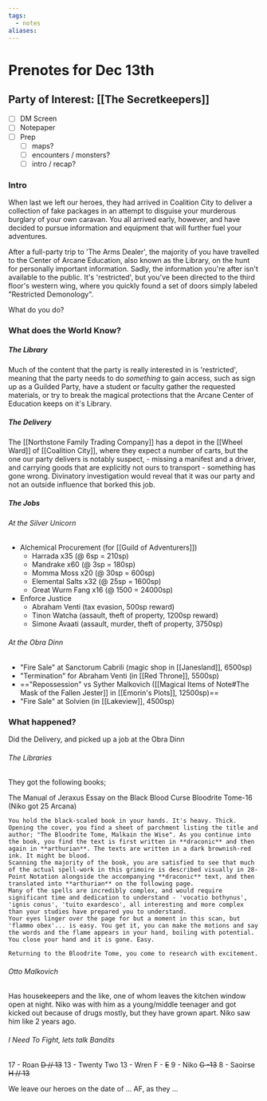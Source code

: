 ```yaml
---
tags:
  - notes
aliases:
---
```


# Prenotes for Dec 13th
## Party of Interest: [[The Secretkeepers]]
- [ ] DM Screen
- [ ] Notepaper
- [ ] Prep
	- [ ] maps?
	- [ ] encounters / monsters?
	- [ ] intro / recap?

### Intro

When last we left our heroes, they had arrived in Coalition City to deliver a collection of fake packages in an attempt to disguise your murderous burglary of your own caravan. You all arrived early, however, and have decided to pursue information and equipment that will further fuel your adventures.

After a full-party trip to 'The Arms Dealer', the majority of you have travelled to the Center of Arcane Education, also known as the Library, on the hunt for personally important information. Sadly, the information you're after isn't available to the public. It's 'restricted', but you've been directed to the third floor's western wing, where you quickly found a set of doors simply labeled "Restricted Demonology".

What do you do?

### What does the World Know?
##### The Library
Much of the content that the party is really interested in is 'restricted', meaning that the party needs to do *something* to gain access, such as sign up as a Guilded Party, have a student or faculty gather the requested materials, or try to break the magical protections that the Arcane Center of Education keeps on it's Library.

##### The Delivery
The [[Northstone Family Trading Company]] has a depot in the [[Wheel Ward]] of [[Coalition City]], where they expect a number of carts, but the one our party delivers is notably suspect, - missing a manifest and a driver, and carrying goods that are explicitly not ours to transport - something has gone wrong. Divinatory investigation would reveal that it was our party and not an outside influence that borked this job.

##### The Jobs
###### At the Silver Unicorn
- Alchemical Procurement (for [[Guild of Adventurers]])
	- Harrada x35 (@ 6sp = 210sp)
	- Mandrake x60 (@ 3sp = 180sp)
	- Momma Moss x20 (@ 30sp = 600sp)
	- Elemental Salts x32 (@ 25sp = 1600sp)
	- Great Wurm Fang x16 (@ 1500 = 24000sp)
- Enforce Justice
	- Abraham Venti (tax evasion, 500sp reward)
	- Tinon Watcha (assault, theft of property, 1200sp reward)
	- Simone Avaati (assault, murder, theft of property, 3750sp)

###### At the Obra Dinn
- "Fire Sale" at Sanctorum Cabrili (magic shop in [[Janesland]], 6500sp)
- "Termination" for Abraham Venti (in [[Red Throne]], 5500sp)
- =="Repossession" vs Syther Malkovich ([[Magical Items of Note#The Mask of the Fallen Jester]] in [[Emorin's Plots]], 12500sp)==
- "Fire Sale" at Solvien (in [[Lakeview]], 4500sp)

### What happened?
Did the Delivery, and picked up a job at the Obra Dinn

###### The Libraries
They got the following books;

The Manual of Jeraxus
Essay on the Black Blood Curse
Bloodrite Tome-16 (Niko got 25 Arcana)

	You hold the black-scaled book in your hands. It's heavy. Thick. Opening the cover, you find a sheet of parchment listing the title and author; "The Bloodrite Tome, Malkain the Wise". As you continue into the book, you find the text is first written in **draconic** and then again in **arthurian**. The texts are written in a dark brownish-red ink. It might be blood.
	Scanning the majority of the book, you are satisfied to see that much of the actual spell-work in this grimoire is described visually in 28-Point Notation alongside the accompanying **draconic** text, and then translated into **arthurian** on the following page.
	Many of the spells are incredibly complex, and would require significant time and dedication to understand - 'vocatio bothynus', 'ignis conus', 'tuito exardesco', all interesting and more complex than your studies have prepared you to understand.
	Your eyes linger over the page for but a moment in this scan, but 'flammo obex'... is easy. You get it, you can make the motions and say the words and the flame appears in your hand, boiling with potential. You close your hand and it is gone. Easy.

	Returning to the Bloodrite Tome, you come to research with excitement. 

###### Otto Malkovich
Has housekeepers and the like, one of whom leaves the kitchen window open at night.
Niko was with him as a young/middle teenager and got kicked out because of drugs mostly, but they have grown apart. Niko saw him like 2 years ago.

###### I Need To Fight, lets talk Bandits
17 - Roan
~~D // 13~~
13 - Twenty Two
13 - Wren
F - 
~~E~~
9 - Niko
~~G -13~~
8 - Saoirse
~~H // 13~~

We leave our heroes on the date of ... AF, as they ...